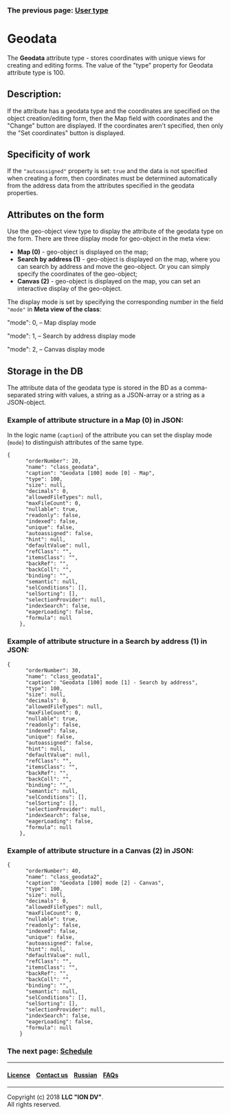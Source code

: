 ### The previous page: [User type](/docs/en/2_system_description/metadata_structure/meta_class/type_user17.md)
# Geodata

The **Geodata** attribute type - stores coordinates with unique views for creating and editing forms. The value of the "type" property for Geodata attribute type is 100.

## Description:

If the attribute has a geodata type and the coordinates are specified on the object creation/editing form, then the Map field with coordinates and the "Change" button are displayed. If the coordinates aren't specified, then only the "Set coordinates" button is displayed.

## Specificity of work 

If the `"autoassigned"` property is set: `true` and the data is not specified when creating a form, then coordinates must be determined automatically from the address data from the attributes specified in the geodata properties.

## Attributes on the form

Use the geo-object view type to display the attribute of the geodata type on the form. 
There are three display mode for geo-object in the meta view:

* **Map (0)** - geo-object is displayed on the map;
* **Search by address (1)** - geo-object is displayed on the map, where you can search by address and move the geo-object. Or you can simply specify the coordinates of the geo-object;
* **Canvas (2)** - geo-object is displayed on the map, you can set an interactive display of the geo-object.

The display mode is set by specifying the corresponding number in the field `"mode"` in **Meta view of the class**: 

"mode": 0, – Map display mode

"mode": 1, – Search by address display mode

"mode": 2, – Canvas display mode

## Storage in the DB
The attribute data of the geodata type is stored in the BD as a comma-separated string with values, a string as a JSON-array or a string as a JSON-object. 

### Example of attribute structure in a Map (0) in JSON: 

In the logic name (`caption`) of the attribute you can set the display mode (`mode`) to distinguish attributes of the same type.

```
{
      "orderNumber": 20,
      "name": "class_geodata",
      "caption": "Geodata [100] mode [0] - Map",
      "type": 100,
      "size": null,
      "decimals": 0,
      "allowedFileTypes": null,
      "maxFileCount": 0,
      "nullable": true,
      "readonly": false,
      "indexed": false,
      "unique": false,
      "autoassigned": false,
      "hint": null,
      "defaultValue": null,
      "refClass": "",
      "itemsClass": "",
      "backRef": "",
      "backColl": "",
      "binding": "",
      "semantic": null,
      "selConditions": [],
      "selSorting": [],
      "selectionProvider": null,
      "indexSearch": false,
      "eagerLoading": false,
      "formula": null
    },

```
### Example of attribute structure in a Search by address (1) in JSON:
```
{
      "orderNumber": 30,
      "name": "class_geodata1",
      "caption": "Geodata [100] mode [1] - Search by address",
      "type": 100,
      "size": null,
      "decimals": 0,
      "allowedFileTypes": null,
      "maxFileCount": 0,
      "nullable": true,
      "readonly": false,
      "indexed": false,
      "unique": false,
      "autoassigned": false,
      "hint": null,
      "defaultValue": null,
      "refClass": "",
      "itemsClass": "",
      "backRef": "",
      "backColl": "",
      "binding": "",
      "semantic": null,
      "selConditions": [],
      "selSorting": [],
      "selectionProvider": null,
      "indexSearch": false,
      "eagerLoading": false,
      "formula": null
    },
```
### Example of attribute structure in a Canvas (2) in JSON:
```
{
      "orderNumber": 40,
      "name": "class_geodata2",
      "caption": "Geodata [100] mode [2] - Canvas",
      "type": 100,
      "size": null,
      "decimals": 0,
      "allowedFileTypes": null,
      "maxFileCount": 0,
      "nullable": true,
      "readonly": false,
      "indexed": false,
      "unique": false,
      "autoassigned": false,
      "hint": null,
      "defaultValue": null,
      "refClass": "",
      "itemsClass": "",
      "backRef": "",
      "backColl": "",
      "binding": "",
      "semantic": null,
      "selConditions": [],
      "selSorting": [],
      "selectionProvider": null,
      "indexSearch": false,
      "eagerLoading": false,
      "formula": null
    }
```

### The next page: [Schedule](/docs/en/2_system_description/metadata_structure/meta_class/type_schedule210.md) 
--------------------------------------------------------------------------  


 #### [Licence](/LICENCE.md) &ensp;  [Contact us](https://iondv.com) &ensp;  [Russian](/docs/ru/2_system_description/metadata_structure/meta_class/type_geodata100.md)   &ensp; [FAQs](/faqs.md)          



--------------------------------------------------------------------------  

Copyright (c) 2018 **LLC "ION DV"**.   
All rights reserved. 